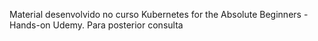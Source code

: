 Material desenvolvido no curso Kubernetes for the Absolute Beginners - Hands-on Udemy. Para posterior consulta

